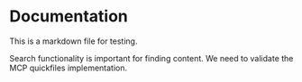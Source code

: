 # Documentation
This is a markdown file for testing.

Search functionality is important for finding content.
We need to validate the MCP quickfiles implementation.